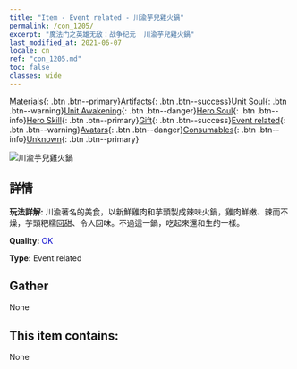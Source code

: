 ```yaml
---
title: "Item - Event related - 川渝芋兒雞火鍋"
permalink: /con_1205/
excerpt: "魔法门之英雄无敌：战争纪元  川渝芋兒雞火鍋"
last_modified_at: 2021-06-07
locale: cn
ref: "con_1205.md"
toc: false
classes: wide
---
```

 [Materials](/ItemsCN/){: .btn .btn--primary}[Artifacts](/ItemsCN/Artifacts/){: .btn .btn--success}[Unit Soul](/ItemsCN/UnitSoul/){: .btn .btn--warning}[Unit Awakening](/ItemsCN/UnitAwakening/){: .btn .btn--danger}[Hero Soul](/ItemsCN/HeroSoul/){: .btn .btn--info}[Hero Skill](/ItemsCN/HeroSkill/){: .btn .btn--primary}[Gift](/ItemsCN/Gift/){: .btn .btn--success}[Event related](/ItemsCN/Events/){: .btn .btn--warning}[Avatars](/ItemsCN/Avatars/){: .btn .btn--danger}[Consumables](/ItemsCN/Consumables/){: .btn .btn--info}[Unknown](/ItemsCN/Unknown/){: .btn .btn--primary}

 ![川渝芋兒雞火鍋](/images/t/i_81521221.png)

## 詳情
 **玩法詳解:** 川渝著名的美食，以新鮮雞肉和芋頭製成辣味火鍋，雞肉鮮嫩、辣而不燥，芋頭粑糯回甜、令人回味。不過這一鍋，吃起來還和生的一樣。

 **Quality:** <span style="color: #0000CD">OK</span>

 **Type:** Event related

## Gather

  None

## This item contains:

  None

